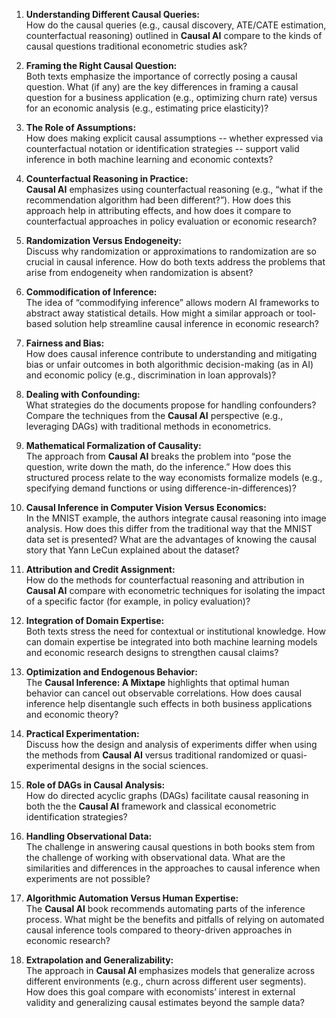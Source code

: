 1. **Understanding Different Causal Queries:**  
   How do the causal queries (e.g., causal discovery, ATE/CATE estimation, counterfactual reasoning) outlined in **Causal AI** compare to the kinds of causal questions traditional econometric studies ask?

2. **Framing the Right Causal Question:**  
   Both texts emphasize the importance of correctly posing a causal question. What (if any) are the key differences in framing a causal question for a business application (e.g., optimizing churn rate) versus for an economic analysis (e.g., estimating price elasticity)?

3. **The Role of Assumptions:**  
   How does making explicit causal assumptions -- whether expressed via counterfactual notation or identification strategies -- support valid inference in both machine learning and economic contexts?

4. **Counterfactual Reasoning in Practice:**  
   **Causal AI** emphasizes using counterfactual reasoning (e.g., “what if the recommendation algorithm had been different?”). How does this approach help in attributing effects, and how does it compare to counterfactual approaches in policy evaluation or economic research?

5. **Randomization Versus Endogeneity:**  
   Discuss why randomization or approximations to randomization are so crucial in causal inference. How do both texts address the problems that arise from endogeneity when randomization is absent?

6. **Commodification of Inference:**  
   The idea of “commodifying inference” allows modern AI frameworks to abstract away statistical details. How might a similar approach or tool-based solution help streamline causal inference in economic research?

7. **Fairness and Bias:**  
   How does causal inference contribute to understanding and mitigating bias or unfair outcomes in both algorithmic decision-making (as in AI) and economic policy (e.g., discrimination in loan approvals)?

8. **Dealing with Confounding:**  
   What strategies do the documents propose for handling confounders? Compare the techniques from the **Causal AI** perspective (e.g., leveraging DAGs) with traditional methods in econometrics.

9. **Mathematical Formalization of Causality:**  
    The approach from **Causal AI** breaks the problem into “pose the question, write down the math, do the inference.” How does this structured process relate to the way economists formalize models (e.g., specifying demand functions or using difference-in-differences)?

10. **Causal Inference in Computer Vision Versus Economics:**  
    In the MNIST example, the authors integrate causal reasoning into image analysis. How does this differ from the traditional way that the MNIST data set is presented? What are the advantages of knowing the causal story that Yann LeCun explained about the dataset?

11. **Attribution and Credit Assignment:**  
    How do the methods for counterfactual reasoning and attribution in **Causal AI** compare with econometric techniques for isolating the impact of a specific factor (for example, in policy evaluation)?

12. **Integration of Domain Expertise:**  
    Both texts stress the need for contextual or institutional knowledge. How can domain expertise be integrated into both machine learning models and economic research designs to strengthen causal claims?

13. **Optimization and Endogenous Behavior:**  
    The **Causal Inference: A Mixtape** highlights that optimal human behavior can cancel out observable correlations. How does causal inference help disentangle such effects in both business applications and economic theory?

14. **Practical Experimentation:**  
    Discuss how the design and analysis of experiments differ when using the methods from **Causal AI** versus traditional randomized or quasi-experimental designs in the social sciences.

15. **Role of DAGs in Causal Analysis:**  
    How do directed acyclic graphs (DAGs) facilitate causal reasoning in both the the **Causal AI** framework and classical econometric identification strategies?

16. **Handling Observational Data:**  
    The challenge in answering causal questions in both books stem from the challenge of working with observational data. What are the similarities and differences in the approaches to causal inference when experiments are not possible?

17. **Algorithmic Automation Versus Human Expertise:**  
    The **Causal AI** book recommends automating parts of the inference process. What might be the benefits and pitfalls of relying on automated causal inference tools compared to theory-driven approaches in economic research?

18. **Extrapolation and Generalizability:**  
    The approach in **Causal AI** emphasizes models that generalize across different environments (e.g., churn across different user segments). How does this goal compare with economists’ interest in external validity and generalizing causal estimates beyond the sample data?
